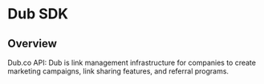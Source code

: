 # Dub SDK

## Overview

Dub.co API: Dub is link management infrastructure for companies to create marketing campaigns, link sharing features, and referral programs.
